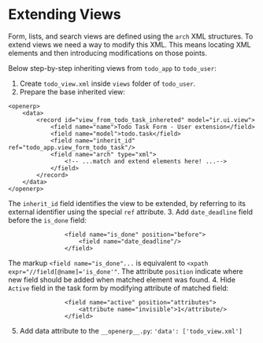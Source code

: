 # Extending Views

Form, lists, and search views are defined using the `arch` XML structures. To extend views we need a way to modify this XML. This means locating XML elements and then introducing modifications on those points.

Below step-by-step inheriting views from `todo_app` to `todo_user`:

1. Create `todo_view.xml` inside `views` folder of `todo_user`.
2. Prepare the base inherited view:
```
<openerp>
	<data>
		<record id="view_from_todo_task_inhereted" model="ir.ui.view">
			<field name="name">Todo Task Form - User extension</field>
			<field name="model">todo.task</field>
			<field name="inherit_id" ref="todo_app.view_form_todo_task"/>
			<field name="arch" type="xml">
				<!-- ...match and extend elements here! ...-->
			</field>
		</record>
	</data>
</openerp>
```
The `inherit_id` field identifies the view to be extended, by referring to its external identifier using the special `ref` attribute.
3. Add `date_deadline` field before the `is_done` field:
```
				<field name="is_done" position="before">
					<field name="date_deadline"/>
				</field>
```
The markup `<field name="is_done"...` is equivalent to `<xpath expr="//field[@name]='is_done'"`. The attribute `position` indicate where new field should be added when matched element was found.
4. Hide `Active` field in the task form by modifying attribute of matched field:
```
				<field name="active" position="attributes">
					<attribute name="invisible">1</attribute/>
				</field>
```
5. Add data attribute to the `__openerp__.py`:
```'data': ['todo_view.xml']```